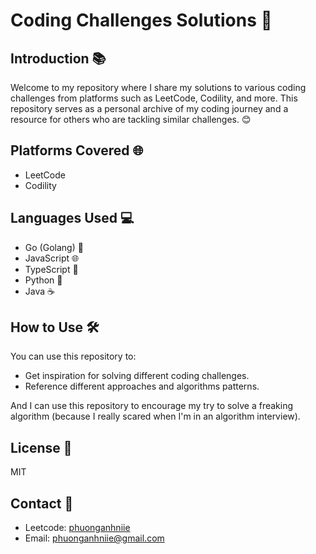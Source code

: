 # Coding Challenges Solutions 🚀

## Introduction 📚
Welcome to my repository where I share my solutions to various coding challenges from platforms such as LeetCode, Codility, and more. This repository serves as a personal archive of my coding journey and a resource for others who are tackling similar challenges. 😊

## Platforms Covered 🌐
- LeetCode
- Codility

## Languages Used 💻
- Go (Golang) 🐹
- JavaScript 🌐
- TypeScript 📜
- Python 🐍
- Java ☕

## How to Use 🛠️
You can use this repository to:
- Get inspiration for solving different coding challenges.
- Reference different approaches and algorithms patterns.

And I can use this repository to encourage my try to solve a freaking algorithm (because I really scared when I'm in an algorithm interview). 

## License 📝
MIT

## Contact 📧
- Leetcode: [phuonganhniie](https://leetcode.com/phuonganhniie/)
- Email: phuonganhniie@gmail.com
